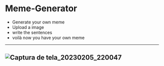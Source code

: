 # Meme-Generator

- Generate your own meme
- Upload a image
- write the sentences 
- voilà now you have your own meme


----
![Captura de tela_20230205_220047](https://user-images.githubusercontent.com/116040965/216858953-20df3c46-10ef-45c7-b528-38f37eb82c3c.png)
----
